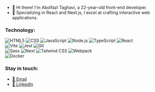<div>
	<ul>
  <li>👋 Hi there! I'm Abolfazl Taghavi, a 22-year-old front-end developer.</li>
  <li>🚀 Specializing in React and Next.js, I excel at crafting interactive web applications.</li>
<!--   <li>💻 Let's connect and collaborate! You can reach me via:</li>
  <ul>
	  <br />
    <li><a href="taghavi.a2023@gmail.com">📧 Email</a></li>
    <li><a href="https://www.linkedin.com/in/abolfazl-taghavi-522277247/" target="_blank">🔗 LinkedIn</a></li>
  </ul> -->
</ul>
<!-- 	<br /> -->

 <div align="left">
  
  ### Technology:
![HTML5](https://img.shields.io/badge/-HTML5-000?&logo=html5&logoColor=E34F26)
![CSS](https://img.shields.io/badge/-CSS-000?&logo=css3&logoColor=1572B6)
![JavaScript](https://img.shields.io/badge/-JavaScript-000?&logo=JavaScript&logoColor=ddc508)
![Node.js](https://img.shields.io/badge/-Node-000?&logo=node.js)
![TypeScript](https://img.shields.io/badge/-TypeScript-000?&logo=TypeScript&logoColor=007ACC)
![React](https://img.shields.io/badge/-React-000?&logo=React)
  <br/>
![Vite](https://img.shields.io/badge/-Vite-000?&logo=Vite)
![Jest](https://img.shields.io/badge/-Jest-000?&logo=Jest&logoColor=C21325)
![Git](https://img.shields.io/badge/-Git-000?&logo=git)
  <br/>
![Sass](https://img.shields.io/badge/-Sass-000?&logo=Sass)
![Next](https://img.shields.io/badge/-Next-000?&logo=Next.js)
![Tailwind CSS](https://img.shields.io/badge/-tailwindcss-000?&logo=tailwindcss)
![Webpack](https://img.shields.io/badge/-Webpack-000?&logo=Webpack)
  <br/>
![Docker](https://img.shields.io/badge/-Docker-000?&logo=Docker)
  
### Stay in touch:
<ul>
	  <li><a href="taghavi.a2023@gmail.com">📧 Email</a></li>
    <li><a href="https://www.linkedin.com/in/abolfazl-taghavi-522277247/" target="_blank">🔗 LinkedIn</a></li> 
</ul>

